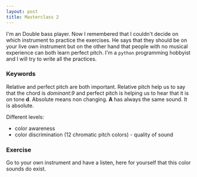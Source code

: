 ```yaml
---
layout: post
title: Masterclass 2
---
```


I'm an Double bass player. Now I remembered that I couldn't decide on which instrument to practice the exercises. He says that they should be on your live own instrument but on the other hand that people with no musical experience can both learn perfect pitch. I'm a `python` programming hobbyist and I will try to write all the practices. 

### Keywords
Relative and perfect pitch are both important.
Relative pitch help us to say that the chord is *dominant:9* and perfect pitch is helping us to hear that it is on tone **d**.
Absolute means non changing. **A** has always the same sound. It is absolute.

Different levels:
- color awareness
- color discrimination (12 chromatic pitch colors) - quality of sound

### Exercise

Go to your own instrument and have a listen, here for yourself that this color sounds do exist.


